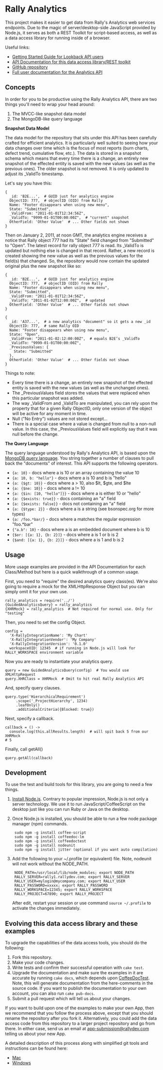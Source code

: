 # Rally Analytics #

This project makes it easier to get data from Rally's Analytics web services endpoints. Due to the magic of server/desktop-side 
JavaScript provided by Node.js, it serves as both a REST Toolkit for script-based access, as well as a data access library for 
running inside of a browser.

Useful links:

* [Getting Started Guide for Lookback API users](http://rally.lumenize.com/rally_analytics/Analytics2.0LookbackAPIGettingStartedGuide.html)
* [API Documentation for this data access library/REST toolkit](http://rally.lumenize.com/rally_analytics/docs/index.html)
* [GitHub repository](https://github.com/RallySoftware/rally_analytics)
* [Full user documentation for the Analytics API](http://rally.lumenize.com/rally_analytics/Analytics2.0LookbackAPIUserManual.html)

## Concepts ##

In order for you to be productive using the Rally Analytics API, there are two things you'll need to wrap your head around:

1. The MVCC-like snapshot data model
2. The MongoDB-like query language

**Snapshot Data Model**

The data model for the repository that sits under this API has been carefully crafted for efficient analytics. It is particularly 
well suited to seeing how your data changes over time which is the focus of most reports (burn charts, defect trend, cumulative flow, etc.). 
The data is stored in a snapshot schema which means that every time there is a change, an entirely new snapshot of the effected entity is 
saved with the new values (as well as the previous ones). The older snapshot is not removed. It is only updated to adjust its _ValidTo timestamp. 

Let's say you have this:

    {
      _id: 'B2E...',  # GUID just for analytics engine
      ObjectID: 777,  # objectID (OID) from Rally
      Name: "Footer disappears when using new menu",
      State: "Submitted",
      _ValidFrom: "2011-01-01T12:34:56Z",
      _ValidTo: "9999-01-01T00:00:00Z",  # "current" snapshot
      OtherField: 'Other Value'  # ... Other fields not shown
    }

Then on January 2, 2011, at noon GMT, the analytics engine receives a notice that Rally object 777 had its "State" field changed from "Submitted" 
to "Open". The latest record for rally object 777 is read. Its _ValidTo is updated but nothing else is changed in that record. Rather, a new record 
is created showing the new value as well as the previous values for the field(s) that changed. So, the repository would now contain the updated 
original plus the new snapshot like so:

    {
      _id: 'B2E...',  # GUID just for analytics engine
      ObjectID: 777,  # objectID (OID) from Rally
      Name: "Footer disappears when using new menu",
      State: "Submitted",
      _ValidFrom: "2011-01-01T12:34:56Z",  
      _ValidTo: "2011-01-02T12:00:00Z",  # updated
      OtherField: 'Other Value'  # ... Other fields not shown
    }

    {
      _id: 'A37...',  # a new analytics "document" so it gets a new _id
      ObjectID: 777,  # same Rally OID
      Name: "Footer disappears when using new menu",
      State: "Open",
      _ValidFrom: "2011-01-02:12:00:00Z",  # equals B2E’s _ValidTo
      _ValidTo: "9999-01-01T00:00:00Z",    
      _PreviousValues: {
        State: "Submitted"
      },
      OtherField: 'Other Value'  # ... Other fields not shown
    }

Things to note:

* Every time there is a change, an entirely new snapshot of the effected entity is saved with the new values (as well as the unchanged ones).  
* The _PreviousValues field stores the values that were replaced when this particular snapshot was added.
* The way _ValidFrom and _ValidTo are manipulated, you can rely upon the property that for a given Rally ObjectID, only one version of the object 
  will be active for any moment in time.
* Null ("No Entry") values are not stored except...
* There is a special case where a value is changed from null to a non-null value. In this case, the _PreviousValues field will explicitly say 
  that it was null before the change.
  
**The Query Language**

The query language understood by Rally's Analytics API, is based upon the [MongoDB query language](http://www.mongodb.org/display/DOCS/Advanced+Queries).
You string together a number of clauses to pull back the "documents" of interest. This API supports the following operators.

* `{a: 10}` - docs where a is 10 or an array containing the value 10
* `{a: 10, b: "hello"}` - docs where a is 10 and b is "hello"
* `{a: {$gt: 10}}` - docs where a > 10, also $lt, $gte, and $lte   
* `{a: {$ne: 10}}` - docs where a != 10 
* `{a: {$in: [10, "hello"]}}` - docs where a is either 10 or "hello"
* `{a: {$exists: true}}` - docs containing an "a" field
* `{a: {$exists: false}}` - docs not containing an "a" field
* `{a: {$type: 2}}` - docs where a is a string (see bsonspec.org for more types)
* `{a: /foo.*bar/}` - docs where a matches the regular expression "foo.*bar"
* `{"a.b": 10}` - docs where a is an embedded document where b is 10
* `{$or: [{a: 1}, {b: 2}]}` - docs where a is 1 or b is 2
* `{$and: [{a: 1}, {b: 2}]}` - docs where a is 1 and b is 2

## Usage ##

More usage examples are provided in the API Documentation for each Class/Method but here is a quick walkthrough of a common usage.

First, you need to "require" the desired analytics query class(es). We're also going to require a mock
for the XMLHttpResponse Object but you can simply omit it for your own use.

    rally_analytics = require('../')
    {GuidedAnalyticsQuery} = rally_analytics
    {XHRMock} = rally_analytics  # Not required for normal use. Only for "testing"

Then, you need to set the config Object.

    config =
      'X-RallyIntegrationName': 'My Chart'
      'X-RallyIntegrationVendor': 'My Company'
      'X-RallyIntegrationVersion': '0.1.0'
      workspaceOID: 12345  # if running in Node.js will look for RALLY_WORKSPACE environment variable
      
Now you are ready to instantiate your analytics query.
      
    query = new GuidedAnalyticsQuery(config)  # You would use XMLHttpRequest
    query.XHRClass = XHRMock  # Omit to hit real Rally Analytics API
    
And, specify query clauses.

    query.type('HierarchicalRequirement')
         .scope('_ProjectHierarchy', 1234)
         .leafOnly()
         .additionalCriteria({Blocked: true})
    
Next, specify a callback.

    callback = () ->
      console.log(this.allResults.length)  # will spit back 5 from our XHRMock
    # 5

Finally, call getAll()

    query.getAll(callback)
    
## Development ##

To use the test and build tools for this library, you are going to need a few things.

1. [Install Node.js](http://nodejs.org/#download). Contrary to popular impression, Node.js is not only a server 
   technology. We use it to run JavaScript/CoffeeScript on the desktop just like you can run Ruby or Java
   on the desktop.
2. Once Node.js is installed, you should be able to run a few node package manager (npm) commands.
        
        sudo npm -g install coffee-script
        sudo npm -g install coffeedoc-lm
        sudo npm -g install coffeedoctest
        sudo npm -g install nodeunit
        sudo npm -g install jitter (optional if you want auto compilation)
        
3. Add the following to your ~/.profile (or equivalent) file. Note, nodeunit will not work without the NODE_PATH.
        
        NODE_PATH=/usr/local/lib/node_modules; export NODE_PATH
        RALLY_SERVER=rally1.rallydev.com; export RALLY_SERVER
        RALLY_USER=mylogin@mycompany.com; export RALLY_USER
        RALLY_PASSWORD=xxxxx; export RALLY_PASSWORD
        RALLY_WORKSPACE=12345; export RALLY_WORKSPACE
        RALLY_PROJECT=67890; export RALLY_PROJECT
        
   After edit, restart your session or use command `source ~/.profile` to activate the changes immediately.

## Evolving this data access library and these examples ##

To upgrade the capabilities of the data access tools, you should do the following:

1. Fork this repository.
2. Make your code changes.
3. Write tests and confirm their successful operation with `cake test`.
4. Upgrade the documentation and make sure the examples in it are accurate by running `cake docs`,
   which depends upon [CoffeeDocTest](https://github.com/lmaccherone/coffeedoctest). Note, this will
   generate documentation from the here-comments in the source code.
   If you want to publish the documentation to your own account, you can also run `cake pub-docs`.
5. Submit a pull request which will tell us about your changes.

If you want to build upon one of the examples to make your own App, then we recommend that you
follow the process above, except that you should rename the repository after you fork it. Alternatively,
you could add the data access code from this repository to a larger project repository and go from there.
In either case, send us an email at [app-submission@rallydev.com](mailto:app-submission@rallydev.com)
telling us about your new App.

A detailed description of this process along with simplified git tools and instructions can be found here:

* [Mac](http://rally.lumenize.com/rally_analytics/UsingGitHubforRallyAppsMacversion.pdf)
* [Windows](http://rally.lumenize.com/rally_analytics/UsingGitHubforRallyAppsWindowsversion.pdf)





